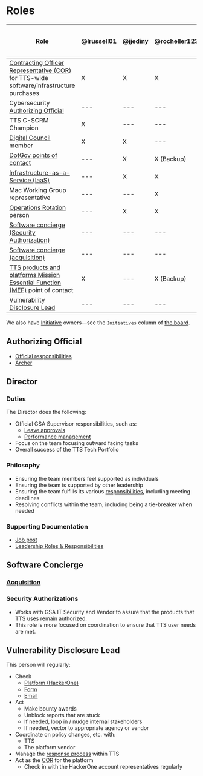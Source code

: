 # Roles

| Role                                                                                                                                                     | @lrussell01 | @jjediny | @rocheller123 | TTS Shared Engineer (VACANT) |
| -------------------------------------------------------------------------------------------------------------------------------------------------------- | ------ | -------- | ------------------ | ------------- |
| [Contracting Officer Representative (COR)][cor] for TTS-wide software/infrastructure purchases                                                           | X    | X        | X                | ---           |
| Cybersecurity [Authorizing Official](#authorizing-official)                                                                                              | ---      | ---      | ---                | ---           |
| TTS C-SCRM Champion                                                                                              | X      | ---      | ---                | ---           |
| [Digital Council](https://docs.google.com/document/d/1v_kidGvpfVsMze-hJdaApI61Q3Vr6E-zZ5t79drnqIM/edit) member                                           | X      | X      | ---                | ---           |
| [DotGov points of contact](https://home.dotgov.gov/management/#points-of-contact)                                                                        | ---      | X      | X (Backup)                | ---           |
| [Infrastructure-as-a-Service (IaaS)](https://handbook.tts.gsa.gov/launching-software/infrastructure/)                                                    | ---    | X        | X                  | X             |
| Mac Working Group representative                                                                                                                         | ---      | ---      | X                | ---           |
| [Operations Rotation](ops_rotation.md) person                                                                                                            | ---      | X        | X                  | X            |
| [Software concierge (Security Authorization)](#security-authorizations)                                                                                  | ---     | ---      | ---                | ---           |
| [Software concierge (acquisition)](#acquisition)                                                                                                         | ---    | ---      | ---                | ---           |
| [TTS products and platforms Mission Essential Function (MEF)](https://drive.google.com/drive/folders/1I53LwxcMPHvoCWZziN4jvQ3wWFc2tvF8) point of contact | X      | ---      | X (Backup)                 | ---           |
| [Vulnerability Disclosure Lead](#vulnerability-disclosure-lead)                                                                                          | ---    | ---        | ---                | ---           |

We also have [Initiative](workflow.md#structure) owners—see the `Initiatives` column of [the board](https://github.com/orgs/18F/projects/11?fullscreen=true).

## Authorizing Official

- [Official responsibilities](https://www.gsa.gov/cdnstatic/ITSecurity21001L.pdf#page=18)
- [Archer](https://before-you-ship.18f.gov/ato/archer/)

## Director

### Duties

The Director does the following:

- Official GSA Supervisor responsibilities, such as:
  - [Leave approvals](https://handbook.tts.gsa.gov/leave/)
  - [Performance management](https://handbook.tts.gsa.gov/performance-management/)
- Focus on the team focusing outward facing tasks
- Overall success of the TTS Tech Portfolio

### Philosophy

- Ensuring the team members feel supported as individuals
- Ensuring the team is supported by other leadership
- Ensuring the team fulfills its various [responsibilities](https://handbook.tts.gsa.gov/tech-portfolio/), including meeting deadlines
- Resolving conflicts within the team, including being a tie-breaker when needed

### Supporting Documentation

- [Job post](https://join.tts.gsa.gov/join/technology-portfolio-director/)
- [Leadership Roles & Responsibilities](https://docs.google.com/document/d/1B4rtZd06w7ITABrjrGWRjAfU4f-go2jnuO_D0PokJMw/edit#heading=h.5lx1f0htbp8v)

## Software Concierge

### [Acquisition](https://docs.google.com/document/d/1DBCuxMFE5anShLIRxUD1qE7eDffKsrNEtAscjCF978s/edit)

### Security Authorizations

- Works with GSA IT Security and Vendor to assure that the products that TTS uses remain authorized.
- This role is more focused on coordination to ensure that TTS user needs are met.

## Vulnerability Disclosure Lead

This person will regularly:

- Check
  - [Platform (HackerOne)](https://hackerone.com/bugs)
  - [Form](https://docs.google.com/forms/d/e/1FAIpQLSdhr6REOq8QRZ3C2cRWVHWbjcGgdNL8_nVSGY1cBSl1-tfkWA/viewform)
  - [Email](https://groups.google.com/a/gsa.gov/forum/#!forum/tts-vulnerability-reports)
- Act
  - Make bounty awards
  - Unblock reports that are stuck
  - If needed, loop in / nudge internal stakeholders
  - If needed, vector to appropriate agency or vendor
- Coordinate on policy changes, etc. with:
  - TTS
  - The platform vendor
- Manage the [response process](https://handbook.tts.gsa.gov/responding-to-public-disclosure-vulnerabilities/) within TTS
- Act as the [COR][cor] for the platform
  - Check in with the HackerOne account representatives regularly

[cor]: https://docs.google.com/document/d/14xOFvIGwlG0Gbd52o1D4AyJ52RqzHpX91nfEYJKu5qQ/edit
